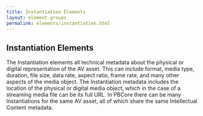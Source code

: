 ```yaml
---
title: Instantiation Elements
layout: element-groups
permalink: elements/instantiation.html
---
```


<h2>Instantiation Elements</h2>

<p>The Instantiation elements all technical metadata about the physical or digital representation of the AV asset. This can include format, media type, duration, file size, data rate, aspect ratio, frame rate, and many other aspects of the media object. The Instantiation metadata includes the location of the physical or digital media object, which in the case of a streaming media file can be its full URL. In PBCore there can be many Instantiations for the same AV asset, all of which share the same Intellectual Content metadata.</p>
